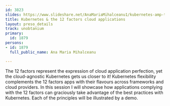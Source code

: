 ```yaml
---
id: 3823
slides: https://www.slideshare.net/AnaMariaMihalceanu1/kubernetes-amp-the-12-factor-cloud-apps-137922286
title: Kubernetes & the 12 factors cloud applications
layout: preso_details
track: unobtanium
primary:
  id: 1879
persons:
- id: 1879
  full_public_name: Ana Maria Mihalceanu

---
```

The 12 factors represent the expression of cloud application perfection, yet the cloud-agnostic Kubernetes gets us closer to it! Kubernetes flexibility complements the 12 factors apps with their flavours across frameworks and cloud providers. In this session I will showcase how applications complying with the 12 factors can graciously take advantage of the best practices with Kubernetes. Each of the principles will be illustrated by a demo.
